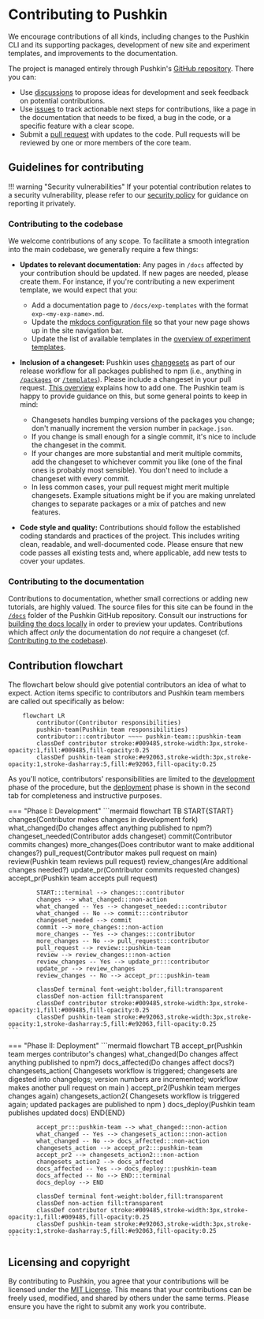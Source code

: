 # Contributing to Pushkin

We encourage contributions of all kinds, including changes to the Pushkin CLI and its supporting packages, development of new site and experiment templates, and improvements to the documentation.

The project is managed entirely through Pushkin's [GitHub repository](https://github.com/pushkin-consortium/pushkin). There you can:

- Use [discussions](https://github.com/pushkin-consortium/pushkin/discussions) to propose ideas for development and seek feedback on potential contributions.
- Use [issues](https://github.com/pushkin-consortium/pushkin/issues) to track actionable next steps for contributions, like a page in the documentation that needs to be fixed, a bug in the code, or a specific feature with a clear scope.
- Submit a [pull request](https://github.com/pushkin-consortium/pushkin/pulls) with updates to the code. Pull requests will be reviewed by one or more members of the core team.

## Guidelines for contributing

!!! warning "Security vulnerabilities"
    If your potential contribution relates to a security vulnerability, please refer to our [security policy](https://github.com/pushkin-consortium/pushkin/security/policy) for guidance on reporting it privately.

### Contributing to the codebase

We welcome contributions of any scope. To facilitate a smooth integration into the main codebase, we generally require a few things:

- **Updates to relevant documentation:** Any pages in `/docs` affected by your contribution should be updated. If new pages are needed, please create them. For instance, if you're contributing a new experiment template, we would expect that you:
    - Add a documentation page to `/docs/exp-templates` with the format `exp-<my-exp-name>.md`.
    - Update the [mkdocs configuration file](https://github.com/pushkin-consortium/pushkin/blob/main/mkdocs.yml) so that your new page shows up in the site navigation bar.
    - Update the list of available templates in the [overview of experiment templates](../exp-templates/exp-templates-overview.md).
   
- **Inclusion of a changeset:** Pushkin uses [changesets](https://github.com/atlassian/changesets/blob/main/docs/adding-a-changeset.md) as part of our release workflow for all packages published to npm (i.e., anything in [`/packages`](https://github.com/pushkin-consortium/pushkin/blob/main/packages) or [`/templates`](https://github.com/pushkin-consortium/pushkin/blob/main/templates)). Please include a changeset in your pull request. [This overview](https://github.com/atlassian/changesets/blob/main/docs/adding-a-changeset.md) explains how to add one. The Pushkin team is happy to provide guidance on this, but some general points to keep in mind:
    - Changesets handles bumping versions of the packages you change; don't manually increment the version number in `package.json`.
    - If you change is small enough for a single commit, it's nice to include the changeset in the commit.
    - If your changes are more substantial and merit multiple commits, add the changeset to whichever commit you like (one of the final ones is probably most sensible). You don't need to include a changeset with every commit.
    - In less common cases, your pull request might merit multiple changesets. Example situations might be if you are making unrelated changes to separate packages or a mix of patches and new features.

- **Code style and quality:** Contributions should follow the established coding standards and practices of the project. This includes writing clean, readable, and well-documented code. Please ensure that new code passes all existing tests and, where applicable, add new tests to cover your updates.

### Contributing to the documentation

Contributions to documentation, whether small corrections or adding new tutorials, are highly valued. The source files for this site can be found in the [`/docs`](https://github.com/pushkin-consortium/pushkin/blob/main/docs) folder of the Pushkin GitHub repository. Consult our instructions for [building the docs locally](./documentation.md) in order to preview your updates. Contributions which affect _only_ the documentation do _not_ require a changeset (cf. [Contributing to the codebase](#contributing-to-the-codebase)).

## Contribution flowchart

The flowchart below should give potential contributors an idea of what to expect. Action items specific to contributors and Pushkin team members are called out specifically as below:

```mermaid
    flowchart LR
        contributor(Contributor responsibilities)
        pushkin-team(Pushkin team responsibilities)
        contributor:::contributor ~~~~ pushkin-team:::pushkin-team
        classDef contributor stroke:#009485,stroke-width:3px,stroke-opacity:1,fill:#009485,fill-opacity:0.25
        classDef pushkin-team stroke:#e92063,stroke-width:3px,stroke-opacity:1,stroke-dasharray:5,fill:#e92063,fill-opacity:0.25
```

As you'll notice, contributors' responsibilities are limited to the [development](#phase-i-development) phase of the procedure, but the [deployment](#phase-ii-deployment) phase is shown in the second tab for completeness and instructive purposes.

=== "Phase I: Development"
    ```mermaid
        flowchart TB
            START{START}
            changes(Contributor makes changes in development fork)
            what_changed(Do changes affect anything published to npm?)
            changeset_needed(Contributor adds changeset)
            commit(Contributor commits changes)
            more_changes(Does contributor want to make additional changes?)
            pull_request(Contributor makes pull request on main)
            review(Pushkin team reviews pull request)
            review_changes(Are additional changes needed?)
            update_pr(Contributor commits requested changes)
            accept_pr(Pushkin team accepts pull request)

            START:::terminal --> changes:::contributor
            changes --> what_changed:::non-action
            what_changed -- Yes --> changeset_needed:::contributor
            what_changed -- No --> commit:::contributor
            changeset_needed --> commit
            commit --> more_changes:::non-action
            more_changes -- Yes --> changes:::contributor
            more_changes -- No --> pull_request:::contributor
            pull_request --> review:::pushkin-team
            review --> review_changes:::non-action
            review_changes -- Yes --> update_pr:::contributor
            update_pr --> review_changes
            review_changes -- No --> accept_pr:::pushkin-team

            classDef terminal font-weight:bolder,fill:transparent
            classDef non-action fill:transparent
            classDef contributor stroke:#009485,stroke-width:3px,stroke-opacity:1,fill:#009485,fill-opacity:0.25
            classDef pushkin-team stroke:#e92063,stroke-width:3px,stroke-opacity:1,stroke-dasharray:5,fill:#e92063,fill-opacity:0.25
    ```
=== "Phase II: Deployment"
    ```mermaid
        flowchart TB
            accept_pr(Pushkin team merges contributor's changes)
            what_changed(Do changes affect anything published to npm?)
            docs_affected(Do changes affect docs?)
            changesets_action(
                Changesets workflow is triggered;
                changesets are digested into changelogs;
                version numbers are incremented;
                workflow makes another pull request on main
            )
            accept_pr2(Pushkin team merges changes again)
            changesets_action2(
                Changesets workflow is triggered again;
                updated packages are published to npm
            )
            docs_deploy(Pushkin team publishes updated docs)
            END{END}

            accept_pr:::pushkin-team --> what_changed:::non-action
            what_changed -- Yes --> changesets_action:::non-action
            what_changed -- No --> docs_affected:::non-action
            changesets_action --> accept_pr2:::pushkin-team
            accept_pr2 --> changesets_action2:::non-action
            changesets_action2 --> docs_affected
            docs_affected -- Yes --> docs_deploy:::pushkin-team
            docs_affected -- No --> END:::terminal
            docs_deploy --> END

            classDef terminal font-weight:bolder,fill:transparent
            classDef non-action fill:transparent
            classDef contributor stroke:#009485,stroke-width:3px,stroke-opacity:1,fill:#009485,fill-opacity:0.25
            classDef pushkin-team stroke:#e92063,stroke-width:3px,stroke-opacity:1,stroke-dasharray:5,fill:#e92063,fill-opacity:0.25
    ```

## Licensing and copyright

By contributing to Pushkin, you agree that your contributions will be licensed under the [MIT License](../about/pushkin-license.md). This means that your contributions can be freely used, modified, and shared by others under the same terms. Please ensure you have the right to submit any work you contribute.

